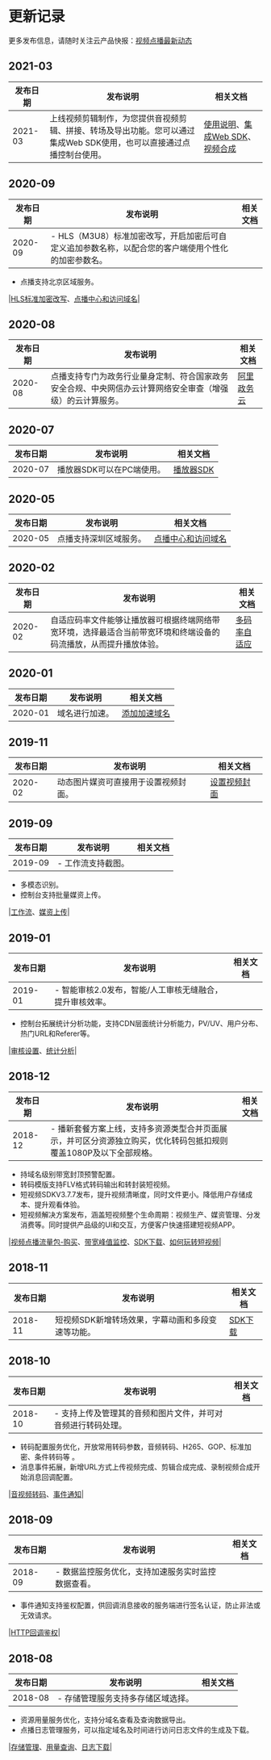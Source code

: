 # 更新记录

更多发布信息，请随时关注云产品快报：[视频点播最新动态](https://www.aliyun.com/product/new?view.262311cfFZls4x&category=15&product=98)

## 2021-03

|发布日期|发布说明|相关文档|
|----|----|----|
|2021-03|上线视频剪辑制作，为您提供音视频剪辑、拼接、转场及导出功能。您可以通过集成Web SDK使用，也可以直接通过点播控制台使用。|[使用说明](/cn.zh-CN/控制台指南/制作中心/云剪辑.md)、[集成Web SDK]()、[视频合成](/cn.zh-CN/服务端API/视频剪辑(云剪辑)/视频合成.md)|

## 2020-09

|发布日期|发布说明|相关文档|
|----|----|----|
|2020-09|-   HLS（M3U8）标准加密改写，开启加密后可自定义追加参数名称，以配合您的客户端使用个性化的加密参数名。
-   点播支持北京区域服务。

|[HLS标准加密改写](/cn.zh-CN/控制台指南/域名管理/视频相关/HLS标准加密参数透传.md)、[点播中心和访问域名](/cn.zh-CN/开发指南/点播中心和访问域名.md)|

## 2020-08

|发布日期|发布说明|相关文档|
|----|----|----|
|2020-08|点播支持专门为政务行业量身定制、符合国家政务安全合规、中央网信办云计算网络安全审查（增强级）的云计算服务。|[阿里政务云](https://help.aliyun.com/document_detail/93750.html?spm=a2c4g.11186623.6.542.4daa3c99DIeXgI)|

## 2020-07

|发布日期|发布说明|相关文档|
|----|----|----|
|2020-07|播放器SDK可以在PC端使用。|[播放器SDK](/cn.zh-CN/播放器SDK/产品说明.md)|

## 2020-05

|发布日期|发布说明|相关文档|
|----|----|----|
|2020-05|点播支持深圳区域服务。|[点播中心和访问域名](/cn.zh-CN/开发指南/点播中心和访问域名.md)|

## 2020-02

|发布日期|发布说明|相关文档|
|----|----|----|
|2020-02|自适应码率文件能够让播放器可根据终端网络带宽环境，选择最适合当前带宽环境和终端设备的码流播放，从而提升播放体验。|[多码率自适应](/cn.zh-CN/开发指南/媒体处理/多码率自适应.md)|

## 2020-01

|发布日期|发布说明|相关文档|
|----|----|----|
|2020-01|域名进行加速。|[添加加速域名](/cn.zh-CN/服务端API/点播CDN/域名管理/添加加速域名.md)|

## 2019-11

|发布日期|发布说明|相关文档|
|----|----|----|
|2020-02|动态图片媒资可直接用于设置视频封面。|[设置视频封面](/cn.zh-CN/最佳实践/设置视频封面.md)|

## 2019-09

|发布日期|发布说明|相关文档|
|----|----|----|
|2019-09|-   工作流支持截图。
-   多模态识别。
-   控制台支持批量媒资上传。

|[工作流](/cn.zh-CN/开发指南/媒体处理/工作流.md)、[媒资上传](/cn.zh-CN/控制台指南/媒资库/媒资上传.md)|

## 2019-01

|发布日期|发布说明|相关文档|
|----|----|----|
|2019-01|-   智能审核2.0发布，智能/人工审核无缝融合，提升审核效率。
-   控制台拓展统计分析功能，支持CDN层面统计分析能力，PV/UV、用户分布、热门URL和Referer等。

|[审核设置](/cn.zh-CN/控制台指南/审核管理/审核设置.md)、[统计分析](/cn.zh-CN/控制台指南/数据中心/统计分析.md)|

## 2018-12

|发布日期|发布说明|相关文档|
|----|----|----|
|2018-12|-   播新套餐方案上线，支持多资源类型合并页面展示，并可区分资源独立购买，优化转码包抵扣规则覆盖1080P及以下全部规格。
-   持域名级别带宽封顶预警配置。
-   转码模版支持FLV格式转码输出和转封装短视频。
-   短视频SDKV3.7.7发布，提升视频清晰度，同时文件更小。降低用户存储成本、提升观看体验。
-   短视频解决方案发布，涵盖短视频整个生命周期：视频生产、媒资管理、分发消费等。同时提供产品级的UI和交互，方便客户快速搭建短视频APP。

|[视频点播流量包-购买](https://common-buy.aliyun.com/?spm=a2c4g.11186623.2.13.376e21edYyzmR0&&&commodityCode=vodflowbag#/buy)、[带宽峰值监控](/cn.zh-CN/控制台指南/域名管理/峰值带宽监控/带宽峰值监控.md)、[SDK下载](/cn.zh-CN/SDK下载/SDK下载.md)、[如何玩转短视频](/cn.zh-CN/趣视频解决方案/简介.md)|

## 2018-11

|发布日期|发布说明|相关文档|
|----|----|----|
|2018-11|短视频SDK新增转场效果，字幕动画和多段变速等功能。|[SDK下载](/cn.zh-CN/SDK下载/SDK下载.md)|

## 2018-10

|发布日期|发布说明|相关文档|
|----|----|----|
|2018-10|-   支持上传及管理其的音频和图片文件，并可对音频进行转码处理。
-   转码配置服务优化，开放常用转码参数，音频转码、H265、GOP、标准加密、条件转码等 。
-   消息事件拓展，新增URL方式上传视频完成、剪辑合成完成、录制视频合成开始消息回调配置。

|[音视频转码](/cn.zh-CN/开发指南/媒体处理/音视频转码.md)、[事件通知](/cn.zh-CN/开发指南/事件通知/概述.md)|

## 2018-09

|发布日期|发布说明|相关文档|
|----|----|----|
|2018-09|-   数据监控服务优化，支持加速服务实时监控数据查看。
-   事件通知支持鉴权配置，供回调消息接收的服务端进行签名认证，防止非法或无效请求。

|[HTTP回调鉴权](/cn.zh-CN/开发指南/事件通知/HTTP回调鉴权.md)|

## 2018-08

|发布日期|发布说明|相关文档|
|----|----|----|
|2018-08|-   存储管理服务支持多存储区域选择。
-   资源用量服务优化，支持分域名查看及查询数据导出。
-   点播日志管理服务，可以指定域名及时间进行访问日志文件的生成及下载。

|[存储管理](/cn.zh-CN/控制台指南/配置管理/存储管理.md)、[用量查询](/cn.zh-CN/控制台指南/数据中心/用量查询.md)、[日志下载](/cn.zh-CN/控制台指南/数据中心/日志管理/日志下载.md)|

